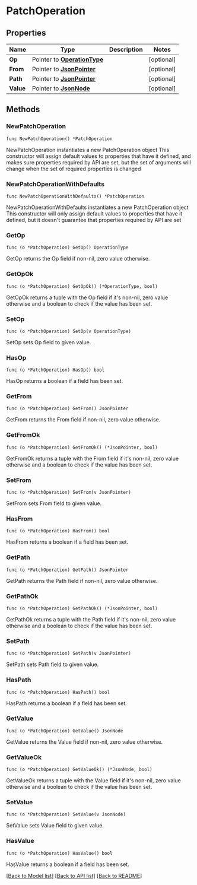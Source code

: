 # PatchOperation

## Properties

Name | Type | Description | Notes
------------ | ------------- | ------------- | -------------
**Op** | Pointer to [**OperationType**](OperationType.md) |  | [optional] 
**From** | Pointer to [**JsonPointer**](JsonPointer.md) |  | [optional] 
**Path** | Pointer to [**JsonPointer**](JsonPointer.md) |  | [optional] 
**Value** | Pointer to [**JsonNode**](JsonNode.md) |  | [optional] 

## Methods

### NewPatchOperation

`func NewPatchOperation() *PatchOperation`

NewPatchOperation instantiates a new PatchOperation object
This constructor will assign default values to properties that have it defined,
and makes sure properties required by API are set, but the set of arguments
will change when the set of required properties is changed

### NewPatchOperationWithDefaults

`func NewPatchOperationWithDefaults() *PatchOperation`

NewPatchOperationWithDefaults instantiates a new PatchOperation object
This constructor will only assign default values to properties that have it defined,
but it doesn't guarantee that properties required by API are set

### GetOp

`func (o *PatchOperation) GetOp() OperationType`

GetOp returns the Op field if non-nil, zero value otherwise.

### GetOpOk

`func (o *PatchOperation) GetOpOk() (*OperationType, bool)`

GetOpOk returns a tuple with the Op field if it's non-nil, zero value otherwise
and a boolean to check if the value has been set.

### SetOp

`func (o *PatchOperation) SetOp(v OperationType)`

SetOp sets Op field to given value.

### HasOp

`func (o *PatchOperation) HasOp() bool`

HasOp returns a boolean if a field has been set.

### GetFrom

`func (o *PatchOperation) GetFrom() JsonPointer`

GetFrom returns the From field if non-nil, zero value otherwise.

### GetFromOk

`func (o *PatchOperation) GetFromOk() (*JsonPointer, bool)`

GetFromOk returns a tuple with the From field if it's non-nil, zero value otherwise
and a boolean to check if the value has been set.

### SetFrom

`func (o *PatchOperation) SetFrom(v JsonPointer)`

SetFrom sets From field to given value.

### HasFrom

`func (o *PatchOperation) HasFrom() bool`

HasFrom returns a boolean if a field has been set.

### GetPath

`func (o *PatchOperation) GetPath() JsonPointer`

GetPath returns the Path field if non-nil, zero value otherwise.

### GetPathOk

`func (o *PatchOperation) GetPathOk() (*JsonPointer, bool)`

GetPathOk returns a tuple with the Path field if it's non-nil, zero value otherwise
and a boolean to check if the value has been set.

### SetPath

`func (o *PatchOperation) SetPath(v JsonPointer)`

SetPath sets Path field to given value.

### HasPath

`func (o *PatchOperation) HasPath() bool`

HasPath returns a boolean if a field has been set.

### GetValue

`func (o *PatchOperation) GetValue() JsonNode`

GetValue returns the Value field if non-nil, zero value otherwise.

### GetValueOk

`func (o *PatchOperation) GetValueOk() (*JsonNode, bool)`

GetValueOk returns a tuple with the Value field if it's non-nil, zero value otherwise
and a boolean to check if the value has been set.

### SetValue

`func (o *PatchOperation) SetValue(v JsonNode)`

SetValue sets Value field to given value.

### HasValue

`func (o *PatchOperation) HasValue() bool`

HasValue returns a boolean if a field has been set.


[[Back to Model list]](../README.md#documentation-for-models) [[Back to API list]](../README.md#documentation-for-api-endpoints) [[Back to README]](../README.md)


